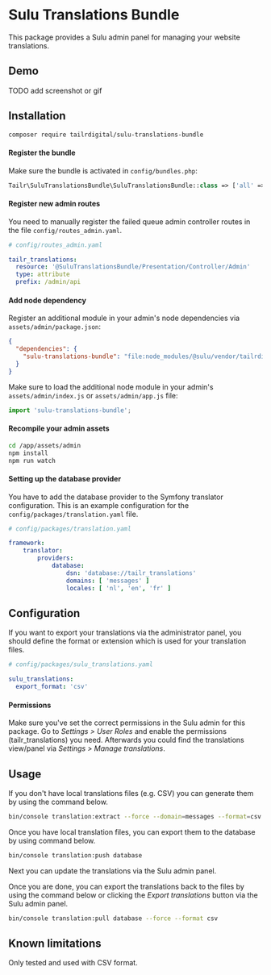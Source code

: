 # Sulu Translations Bundle

This package provides a Sulu admin panel for managing your website translations.

## Demo

TODO add screenshot or gif

## Installation

```sh
composer require tailrdigital/sulu-translations-bundle
```

#### Register the bundle
Make sure the bundle is activated in `config/bundles.php`:

```php
Tailr\SuluTranslationsBundle\SuluTranslationsBundle::class => ['all' => true]
```

#### Register new admin routes

You need to manually register the failed queue admin controller routes in the file `config/routes_admin.yaml`.

```yaml
# config/routes_admin.yaml

tailr_translations:
  resource: '@SuluTranslationsBundle/Presentation/Controller/Admin'
  type: attribute
  prefix: /admin/api
```

#### Add node dependency

Register an additional module in your admin's node dependencies via `assets/admin/package.json`:

```json
{
  "dependencies": {
    "sulu-translations-bundle": "file:node_modules/@sulu/vendor/tailrdigital/sulu-translations-bundle/assets/admin"
  }  
}
```

Make sure to load the additional node module in your admin's `assets/admin/index.js` or `assets/admin/app.js` file:

```js
import 'sulu-translations-bundle';
```

#### Recompile your admin assets

```sh
cd /app/assets/admin
npm install
npm run watch
```

#### Setting up the database provider

You have to add the database provider to the Symfony translator configuration. This is an example configuration for the `config/packages/translation.yaml` file.

```yaml
# config/packages/translation.yaml

framework:
    translator:
        providers:
            database:
                dsn: 'database://tailr_translations'
                domains: [ 'messages' ]
                locales: [ 'nl', 'en', 'fr' ]
```

## Configuration

If you want to export your translations via the administrator panel, you should define the format or extension which is used for your translation files. 

```yaml
# config/packages/sulu_translations.yaml

sulu_translations:
  export_format: 'csv'
```

#### Permissions

Make sure you've set the correct permissions in the Sulu admin for this package. Go to _Settings > User Roles_ and enable the permissions (tailr_translations) you need. Afterwards you could find the translations view/panel via _Settings > Manage translations_.

## Usage

If you don't have local translations files (e.g. CSV) you can generate them by using the command below.

```sh
bin/console translation:extract --force --domain=messages --format=csv
```

Once you have local translation files, you can export them to the database by using command below.

```sh
bin/console translation:push database 
```

Next you can update the translations via the Sulu admin panel. 

Once you are done, you can export the translations back to the files by using the command below or clicking the _Export translations_ button via the Sulu admin panel.

```sh
bin/console translation:pull database --force --format csv
```

## Known limitations

Only tested and used with CSV format.